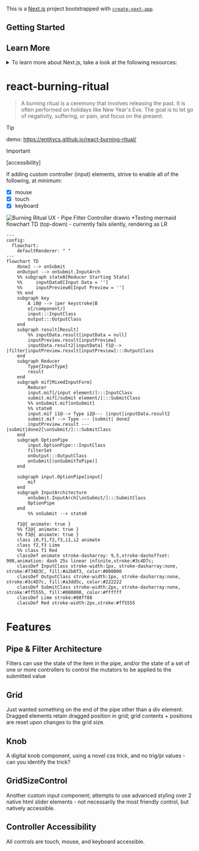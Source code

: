 This is a [Next.js](https://nextjs.org) project bootstrapped with [`create-next-app`](https://github.com/vercel/next.js/tree/canary/packages/create-next-app).

## Getting Started

## Learn More

<details>
<summary>
To learn more about Next.js, take a look at the following resources:
</summary>
First, run the development server:

```bash
npm run dev
# or
yarn dev
# or
pnpm dev
# or
bun dev
```

Open [http://localhost:3000](http://localhost:3000) with your browser to see the result.

You can start editing the page by modifying `app/page.js`. The page auto-updates as you edit the file.
This project uses [`next/font`](https://nextjs.org/docs/app/building-your-application/optimizing/fonts) to automatically optimize and load [Geist](https://vercel.com/font), a new font family for Vercel.

- [Next.js Documentation](https://nextjs.org/docs) - learn about Next.js features and API.
- [Learn Next.js](https://nextjs.org/learn) - an interactive Next.js tutorial.

You can check out [the Next.js GitHub repository](https://github.com/vercel/next.js) - your feedback and contributions are welcome!

## Deploy on Vercel

The easiest way to deploy your Next.js app is to use the [Vercel Platform](https://vercel.com/new?utm_medium=default-template&filter=next.js&utm_source=create-next-app&utm_campaign=create-next-app-readme) from the creators of Next.js.

Check out our [Next.js deployment documentation](https://nextjs.org/docs/app/building-your-application/deploying) for more details.

</details>

# react-burning-ritual

> A burning ritual is a ceremony that involves releasing the past. It is often performed on holidays like New Year's Eve. The goal is to let go of negativity, suffering, or pain, and focus on the present.

> [!TIP]
> demo: <https://entitycs.github.io/react-burning-ritual/>

> [!IMPORTANT]
> [accessibility]
>
> If adding custom controller (input) elements, strive to enable all of the following, at minimum:
 >
 > - [x] mouse
 > - [x] touch
 > - [x] keyboard

![Burning Ritual UX - Pipe Filter Controller drawio](https://github.com/entitycs/react-burning-ritual/assets/5684374/8b2a2866-d408-4fe3-8c39-cd028f0c0ac8)
*Testing mermaid flowchart TD (top-down) - currently fails silently, rendering as LR
```mermaid
---
config:
  flowchart:
    defaultRenderer: " "
---
flowchart TD 
    done2 --> onSubmit
    onOutput --> onSubmit.InputArch
    %% subgraph state0[Reducer Starting State]
    %%     inputData0[Input Data = '']
    %%     inputPreview0[Input Preview = '']
    %% end
    subgraph key
        A i0@ --> |per keystroke|B
        e[/component/]
        input:::InputClass
        output:::OutputClass
    end
    subgraph result[Result]
        %% inputData.result[inputData = null]
        inputPreview.result[inputPreview]
        inputData.result2[inputData] f1@--> |filter|inputPreview.result[inputPreview]:::OutputClass  
    end
    subgraph Reducer
        Type{InputType}
        result 
    end
    subgraph mif[MixedInputForm]
        Reducer
        input.mif[/input element/]:::InputClass
        submit.mif[/submit element/]:::SubmitClass
        %% onSubmit.mif[onSubmit] 
        %% state0
        input.mif i1@--> Type i2@--- |input|inputData.result2
        submit.mif --> Type --- |submit| done2
        inputPreview.result --- |submit|done2[\onSubmit/]:::SubmitClass
    end
    subgraph OptionPipe
        input.OptionPipe:::InputClass
        filterSet
        onOutput:::OutputClass
        onSubmit[(onSubmitToPipe)]
    end

    subgraph input.OptionPipe[input]
        mif
    end
    subgraph InputArchitecture
        onSubmit.InputArch[\onSubmit/]:::SubmitClass
        OptionPipe
    end
        %% onSubmit --> state0

    f1@{ animate: true }
    %% f2@{ animate: true }
    %% f3@{ animate: true }
    class i0,f1,f2,f3,i1,i2 animate
    class f2,f3 Lime
    %% class f1 Red
    classDef animate stroke-dasharray: 9,5,stroke-dashoffset: 900,animation: dash 25s linear infinite,stroke:#3c4D7c;
    classDef InputClass stroke-width:1px, stroke-dasharray:none, stroke:#734D3C, fill:#a2b8f3, color:#000000 
    classDef OutputClass stroke-width:1px, stroke-dasharray:none, stroke:#3c4D7c, fill:#a3dd5c, color:#222222 
    classDef SubmitClass stroke-width:2px, stroke-dasharray:none, stroke:#ff5555, fill:#000000, color:#ffffff
    classDef Lime stroke:#88ff88
    classDef Red stroke-width:2px,stroke:#ff5555
```

# Features

## Pipe & Filter Architecture

Filters can use the state of the item in the pipe, and/or the state of a set of one or more controllers to control the mutators to be applied to the submitted value

## Grid

Just wanted something on the end of the pipe other than a div element.  Dragged elements retain dragged position in grid; grid contents + positions are reset upon changes to the grid size.

## Knob

A digital knob component, using a novel css trick, and no trig/pi values - can you identify the trick?

## GridSizeControl

Another custom input component; attempts to use advanced styling over 2 native html slider elements - not necessarily the most friendly control, but natively accessible.

## Controller Accessibility

All controls are touch, mouse, and keyboard accessible.
